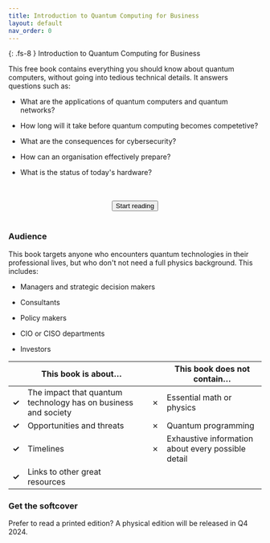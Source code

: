 ```yaml
---
title: Introduction to Quantum Computing for Business
layout: default
nav_order: 0
---
```


{: .fs-8 }
Introduction to Quantum Computing for Business

This free book contains everything you should know about quantum
computers, without going into tedious technical details. It answers questions such as:

- What are the  applications of quantum computers and quantum networks?

- How long will it take before quantum computing becomes competetive?

- What are the consequences for cybersecurity?

- How can an organisation effectively prepare? 

- What is the status of today's hardware?
<br>
<br>
<center>
<a href="{{ site.baseurl }}/part1/chapter_1"><button class="btn fs-6">Start reading</button></a>
</center>
<br>


### Audience

This book targets anyone who encounters quantum technologies in their professional lives, but who don't not need a full physics background. This includes:

- Managers and strategic decision makers

- Consultants

- Policy makers

- CIO or CISO departments

- Investors

|  | **This book is about…** |  |  | **This book does not contain…** |
|---:|----|----|---:|----|
| **✓** | The impact that quantum technology has on business and society |  | ✗ | Essential math or physics |
| **✓** | Opportunities and threats |  | ✗ | Quantum programming |
| **✓** | Timelines |  | ✗ | Exhaustive information about every possible detail |
| **✓** | Links to other great resources |  |  |  |

### Get the softcover

Prefer to read a printed edition? A physical edition will be released in Q4 2024.




